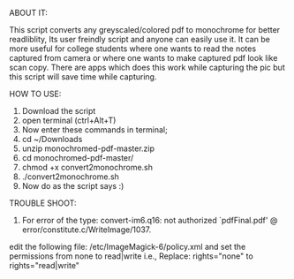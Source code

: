 ABOUT IT:

This script converts any greyscaled/colored pdf to monochrome for better readliblity, Its user freindly script and anyone can easily use it. It can be more useful for college students where one wants to read the notes captured from camera or where one wants to make captured pdf look like scan copy. There are apps which does this work while capturing the pic but this script will save time while capturing.

HOW TO USE:
1. Download the script 
2. open terminal (ctrl+Alt+T) 
3. Now enter these commands in terminal; 
4. cd ~/Downloads 
5. unzip monochromed-pdf-master.zip 
6. cd monochromed-pdf-master/ 
7. chmod +x convert2monochrome.sh 
8. ./convert2monochrome.sh 
9. Now do as the script says :) 

TROUBLE SHOOT:
1. For error of the type: convert-im6.q16: not authorized `pdfFinal.pdf' @ error/constitute.c/WriteImage/1037.

edit the following file: /etc/ImageMagick-6/policy.xml
and set the permissions from none to read|write i.e., 
Replace: rights="none" to rights="read|write"